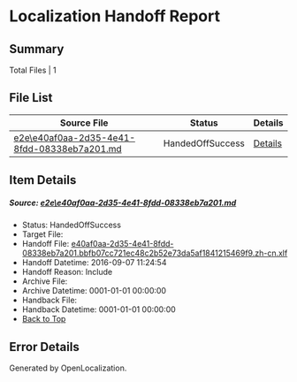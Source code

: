 # <a name='report-top'></a> Localization Handoff Report

## Summary
 Total Files | 1

## File List
 Source File | Status | Details 
 ----------- | ------ | ------- 
 [e2e\e40af0aa-2d35-4e41-8fdd-08338eb7a201.md](https://github.com/OpenLocalizationTestOrg/ol-test0/blob/e5a3106b33177629ea82ac0be2477eec06234717/e2e/e40af0aa-2d35-4e41-8fdd-08338eb7a201.md) | HandedOffSuccess | [Details](#0595cd2793c8e149ec2a514400c6907cd4cf68a01)

## Item Details
##### <a name='0595cd2793c8e149ec2a514400c6907cd4cf68a01'></a> Source: [e2e\e40af0aa-2d35-4e41-8fdd-08338eb7a201.md](https://github.com/OpenLocalizationTestOrg/ol-test0/blob/e5a3106b33177629ea82ac0be2477eec06234717/e2e/e40af0aa-2d35-4e41-8fdd-08338eb7a201.md)
* Status: HandedOffSuccess
* Target File: 
* Handoff File: [e40af0aa-2d35-4e41-8fdd-08338eb7a201.bbfb07cc721ec48c2b52e73da5af1841215469f9.zh-cn.xlf](https://github.com/OpenLocalizationTestOrg/ol-test0-handoff/blob/7705c24f9bc7553a03b3e142a6c79e2b93975238/ol-handoff/OpenLocalizationTestOrg/ol-test0-zhcn/ci/ht/e40af0aa-2d35-4e41-8fdd-08338eb7a201.bbfb07cc721ec48c2b52e73da5af1841215469f9.zh-cn.xlf)
* Handoff Datetime: 2016-09-07 11:24:54
* Handoff Reason: Include
* Archive File: 
* Archive Datetime: 0001-01-01 00:00:00
* Handback File: 
* Handback Datetime: 0001-01-01 00:00:00
* [Back to Top](#report-top)


## Error Details

Generated by OpenLocalization.
